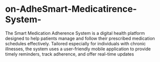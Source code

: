 # on-AdheSmart-Medicatirence-System-
The Smart Medication Adherence System is a digital health platform designed to help patients manage and follow their prescribed medication schedules effectively. Tailored especially for individuals with chronic illnesses, the system uses a user-friendly mobile application to provide timely reminders, track adherence, and offer real-time updates
